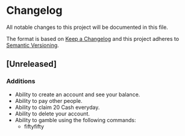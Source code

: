 # Changelog
All notable changes to this project will be documented in this file.

The format is based on [Keep a Changelog](http://keepachangelog.com/en/1.0.0/)
and this project adheres to [Semantic Versioning](http://semver.org/spec/v2.0.0.html).

## [Unreleased]
### Additions
- Ability to create an account and see your balance.
- Ability to pay other people.
- Ability to claim 20 Cash everyday.
- Ability to delete your account.
- Ability to gamble using the following commands:
    - fiftyfifty